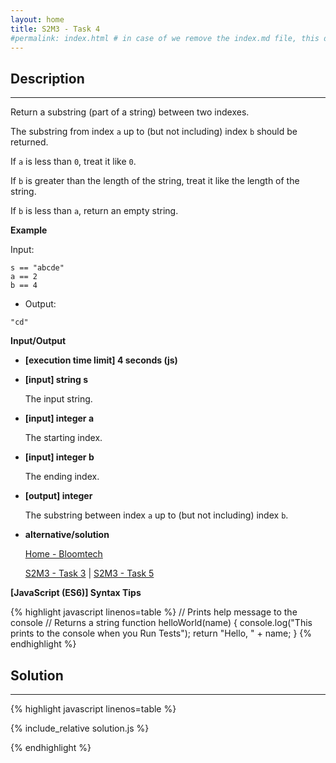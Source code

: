 ```yaml
---
layout: home
title: S2M3 - Task 4
#permalink: index.html # in case of we remove the index.md file, this doc will be the index page
---
```


<div class="row">
<div class="columnStmt" markdown="1">

## Description
------
Return a substring (part of a string) between two indexes.

The substring from index `a` up to (but not including) index `b` should be returned.

If `a` is less than `0`, treat it like `0`.

If `b` is greater than the length of the string, treat it like the length of the string.

If `b` is less than `a`, return an empty string.

**Example**

Input:
```
s == "abcde"
a == 2
b == 4
```
-   Output:
```
"cd"
```
**Input/Output**

* **[execution time limit] 4 seconds (js)**

* **[input] string s**

    The input string.    

* **[input] integer a**

    The starting index. 

* **[input] integer b**

    The ending index.   

* **[output] integer**

    The substring between index `a` up to (but not including) index `b`.   

* **alternative/solution**    

    [Home - Bloomtech](../../code-signal-arcade-bloomtech/README.html) 
    
    [S2M3 - Task 3](../S2M3_Task_3/README.html) | [S2M3 - Task 5](../S2M3_Task_5/README.html)      

**[JavaScript (ES6)] Syntax Tips**

{% highlight javascript linenos=table %}
// Prints help message to the console
// Returns a string
function helloWorld(name) {
    console.log("This prints to the console when you Run Tests");
    return "Hello, " + name;
}
{% endhighlight %}

</div>
<div class="columnSol" markdown="1">

## Solution
------

{% highlight javascript linenos=table %}

{% include_relative solution.js %}

{% endhighlight %}

</div>
</div>